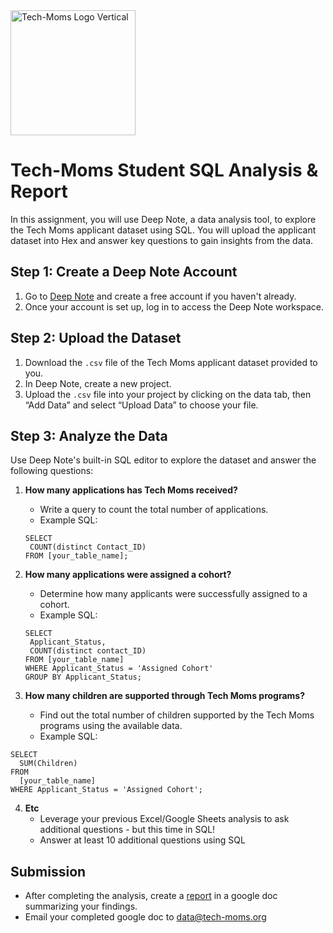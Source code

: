 <img width="200" alt="Tech-Moms Logo Vertical" src="https://github.com/user-attachments/assets/02aae052-a29d-493b-bac1-a884f84a6891">

# Tech-Moms Student SQL Analysis & Report 

In this assignment, you will use Deep Note, a data analysis tool, to explore the Tech Moms applicant dataset using SQL. You will upload the applicant dataset into Hex and answer key questions to gain insights from the data.

## Step 1: Create a Deep Note Account
1. Go to [Deep Note](https://deepnote.com/) and create a free account if you haven't already.
2. Once your account is set up, log in to access the Deep Note workspace.

## Step 2: Upload the Dataset
1. Download the `.csv` file of the Tech Moms applicant dataset provided to you.
2. In Deep Note, create a new project.
3. Upload the `.csv` file into your project by clicking on the data tab, then “Add Data” and select “Upload Data” to choose your file.

## Step 3: Analyze the Data
Use Deep Note's built-in SQL editor to explore the dataset and answer the following questions:

1. **How many applications has Tech Moms received?**
   - Write a query to count the total number of applications.
   - Example SQL:
    ```
    SELECT
     COUNT(distinct Contact_ID) 
    FROM [your_table_name];
    ```

2. **How many applications were assigned a cohort?**
   - Determine how many applicants were successfully assigned to a cohort.
   - Example SQL: 
   ```
   SELECT 
    Applicant_Status, 
    COUNT(distinct contact_ID) 
   FROM [your_table_name]
   WHERE Applicant_Status = 'Assigned Cohort' 
   GROUP BY Applicant_Status;
   ```

3. **How many children are supported through Tech Moms programs?**
   - Find out the total number of children supported by the Tech Moms programs using the available data.
   - Example SQL:
  ```
  SELECT
    SUM(Children)
  FROM
    [your_table_name]
  WHERE Applicant_Status = 'Assigned Cohort';
  ```
     
4. **Etc** 
     - Leverage your previous Excel/Google Sheets analysis to ask additional questions - but this time in SQL!
     - Answer at least 10 additional questions using SQL 

## Submission
- After completing the analysis, create a [report](https://github.com/Tech-Moms/data-analytics-course/blob/main/module_3/report.md) in a google doc summarizing your findings.
- Email your completed google doc to data@tech-moms.org

  
